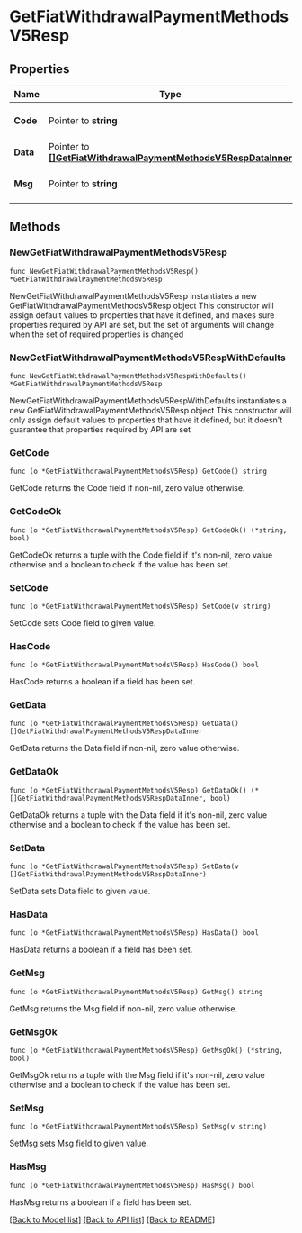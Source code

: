 # GetFiatWithdrawalPaymentMethodsV5Resp

## Properties

Name | Type | Description | Notes
------------ | ------------- | ------------- | -------------
**Code** | Pointer to **string** |  | [optional] [default to ""]
**Data** | Pointer to [**[]GetFiatWithdrawalPaymentMethodsV5RespDataInner**](GetFiatWithdrawalPaymentMethodsV5RespDataInner.md) |  | [optional] 
**Msg** | Pointer to **string** |  | [optional] [default to ""]

## Methods

### NewGetFiatWithdrawalPaymentMethodsV5Resp

`func NewGetFiatWithdrawalPaymentMethodsV5Resp() *GetFiatWithdrawalPaymentMethodsV5Resp`

NewGetFiatWithdrawalPaymentMethodsV5Resp instantiates a new GetFiatWithdrawalPaymentMethodsV5Resp object
This constructor will assign default values to properties that have it defined,
and makes sure properties required by API are set, but the set of arguments
will change when the set of required properties is changed

### NewGetFiatWithdrawalPaymentMethodsV5RespWithDefaults

`func NewGetFiatWithdrawalPaymentMethodsV5RespWithDefaults() *GetFiatWithdrawalPaymentMethodsV5Resp`

NewGetFiatWithdrawalPaymentMethodsV5RespWithDefaults instantiates a new GetFiatWithdrawalPaymentMethodsV5Resp object
This constructor will only assign default values to properties that have it defined,
but it doesn't guarantee that properties required by API are set

### GetCode

`func (o *GetFiatWithdrawalPaymentMethodsV5Resp) GetCode() string`

GetCode returns the Code field if non-nil, zero value otherwise.

### GetCodeOk

`func (o *GetFiatWithdrawalPaymentMethodsV5Resp) GetCodeOk() (*string, bool)`

GetCodeOk returns a tuple with the Code field if it's non-nil, zero value otherwise
and a boolean to check if the value has been set.

### SetCode

`func (o *GetFiatWithdrawalPaymentMethodsV5Resp) SetCode(v string)`

SetCode sets Code field to given value.

### HasCode

`func (o *GetFiatWithdrawalPaymentMethodsV5Resp) HasCode() bool`

HasCode returns a boolean if a field has been set.

### GetData

`func (o *GetFiatWithdrawalPaymentMethodsV5Resp) GetData() []GetFiatWithdrawalPaymentMethodsV5RespDataInner`

GetData returns the Data field if non-nil, zero value otherwise.

### GetDataOk

`func (o *GetFiatWithdrawalPaymentMethodsV5Resp) GetDataOk() (*[]GetFiatWithdrawalPaymentMethodsV5RespDataInner, bool)`

GetDataOk returns a tuple with the Data field if it's non-nil, zero value otherwise
and a boolean to check if the value has been set.

### SetData

`func (o *GetFiatWithdrawalPaymentMethodsV5Resp) SetData(v []GetFiatWithdrawalPaymentMethodsV5RespDataInner)`

SetData sets Data field to given value.

### HasData

`func (o *GetFiatWithdrawalPaymentMethodsV5Resp) HasData() bool`

HasData returns a boolean if a field has been set.

### GetMsg

`func (o *GetFiatWithdrawalPaymentMethodsV5Resp) GetMsg() string`

GetMsg returns the Msg field if non-nil, zero value otherwise.

### GetMsgOk

`func (o *GetFiatWithdrawalPaymentMethodsV5Resp) GetMsgOk() (*string, bool)`

GetMsgOk returns a tuple with the Msg field if it's non-nil, zero value otherwise
and a boolean to check if the value has been set.

### SetMsg

`func (o *GetFiatWithdrawalPaymentMethodsV5Resp) SetMsg(v string)`

SetMsg sets Msg field to given value.

### HasMsg

`func (o *GetFiatWithdrawalPaymentMethodsV5Resp) HasMsg() bool`

HasMsg returns a boolean if a field has been set.


[[Back to Model list]](../README.md#documentation-for-models) [[Back to API list]](../README.md#documentation-for-api-endpoints) [[Back to README]](../README.md)


